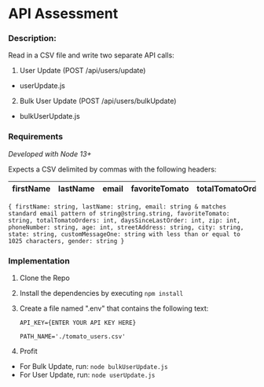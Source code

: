 # **API Assessment**

### **Description:**
Read in a CSV file and write two separate API calls:
1. User Update (POST /api/users/update)
- userUpdate.js
2. Bulk User Update (POST /api/users/bulkUpdate)
- bulkUserUpdate.js

### **Requirements**
*Developed with Node 13+*

Expects a CSV delimited by commas with the following headers: 

| firstName | lastName | email | favoriteTomato | totalTomatoOrders | daysSinceLastOrder | zip | phoneNumber | age | streetAddress | city | state |customMessageOne | gender |
| ------ | ------ | ------ | ------- | ------ | ------ | ------ | ------- | ------ | ------ | ------ | ------- | ------ | ------ | 


`
  {
    firstName: string,
    lastName: string,
    email: string & matches standard email pattern of string@string.string,
    favoriteTomato: string,
    totalTomatoOrders: int,
    daysSinceLastOrder: int,
    zip: int,
    phoneNumber: string,
    age: int,
    streetAddress: string,
    city: string,
    state: string,
    customMessageOne: string with less than or equal to 1025 characters,
    gender: string
  }
`

### **Implementation**

1. Clone the Repo
2. Install the dependencies by executing `npm install`
3. Create a file named ".env" that contains the following text:
   
   `API_KEY={ENTER YOUR API KEY HERE}`
   
   `PATH_NAME='./tomato_users.csv'`
   
4. Profit
- For Bulk Update, run: `node bulkUserUpdate.js`
- For User Update, run: `node userUpdate.js`
